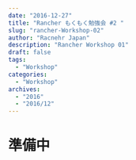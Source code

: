 ```yaml
---
date: "2016-12-27"
title: "Rancher もくもく勉強会 #2 "
slug: "rancher-Workshop-02"
author: "Racnehr Japan"
description: "Rancher Workshop 01"
draft: false
tags:
  - "Workshop"
categories:
  - "Workshop"
archives:
  - "2016"
  - "2016/12"
---
```


# 準備中